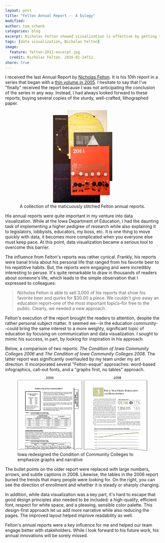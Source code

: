```yaml
---
layout: post
title: "Felton Annual Report -- A Eulogy"
modified:
author: tom_schenk
categories: blog
excerpt: Nicholas Felton showed visualization is effective by getting thousands interested in a rather mundane topic.
tags: [data visualization, Nicholas Felton]
image:
  feature: felton-2011-excerpt.jpg
  credit: Nicholas Felton. 2016-01-24T12.
share: true
---
```


I received the last Annual Report by [Nicholas Felton](http://feltron.com/). It is his 10th report in a series that began with a [thin volume in 2005](http://feltron.com/FAR05.html). I hesitate to say that I've "finally" received the report because I was not anticipating the conclusion of the series in any way. Instead, I had always looked forward to these reports, buying several copies of the sturdy, well-crafted, lithographed paper.

<figure style="text-align: center">
    <img src="/images/feltron_report_collection.png" alt="Felton's report collection">
    <figcaption>A collection of the maticuously stitched Felton annual reports.</figcaption>
</figure>

His annual reports were quite important in my venture into data visualization. While at the Iowa Department of Education, I had the daunting task of implementing a higher pedigree of research while also explaining it to legislators, lobbyists, educators, my boss, etc. It is one thing to move quickly with data, it becomes more complicated when you everyone else must keep pace. At this point, data visualization became a serious tool to overcome this barrier.

The influence from Felton's reports was rather cynical. Frankly, his reports were banal trivia about his personal life that ranged from his favorite beer to his repetitive habits. But, the reports were engaging and were incredibly interesting to peruse. It's quite remarkable to draw in thousands of readers about someone's life, which leads to the simple observation that I expressed to colleagues:

> Nicholas Felton is able to sell 3,000 of his reports that show his favorite beer and quirks for $30.00 a piece. We couldn't give away an education report&#8211;one of the most important topics&#8211;for free to the public. Clearly, we needed a new approach.

Felton's execution of the report brought the readers to attention, despite the rather personal subject matter. It seemed we--in the education community--could bring the same interest to a more weighty, significant topic of education by focusing on communication and data visualization. I sought to mimic his success, in part, by looking for inspiration in his approach.

Below, a comparison of two reports: _The Condition of Iowa Community Colleges 2006_ and _The Condition of Iowa Community Colleges 2008_. The latter report was significantly overhauled by my team under my art direction. It incorporated several "Felton-esque" approaches: word-based infographics, call-out fonts, and a "graphs first, no tables" approach.

<figure>
    <img src="/images/comparing_condition_report_pages.png" alt="The left shows an older report; the right shows a redesigned report based on Felton's design principles.">
    <figcaption>Iowa redesigned the Condition of Community Colleges to emphasize graphs and narrative</figcaption>
</figure>

The bullet points on the older report were replaced with large numbers, arrows, and subtle captions in 2008. Likewise, the tables in the 2006 report buried the trends that many people were looking for. On the right, you can see the direction of enrollment and whether it is steady or sharply changing.

In addition, while data visualization was a key part, it's hard to escape that good design principles also needed to be included: a high-quality, efficient font, respect for white space, and a pleasing, sensible color palette. This design-first approach let us add more narrative while also reducing the pages. The improved layout helped improve readability as well.

Felton's annual reports were a key influence for me and helped our team engage better with stakeholders. While I look forward to his future work, his annual innovations will be sorely missed.